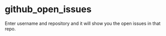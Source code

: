 # github_open_issues
Enter username and repository and it will show you the open issues in that repo.
